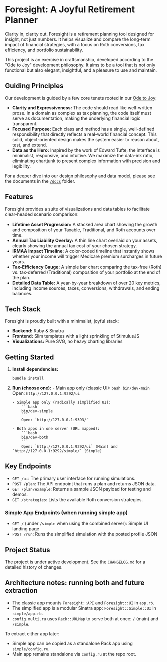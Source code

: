 # Foresight: A Joyful Retirement Planner

Clarity in, clarity out. Foresight is a retirement planning tool designed for insight, not just numbers. It helps visualize and compare the long-term impact of financial strategies, with a focus on Roth conversions, tax efficiency, and portfolio sustainability.

This project is an exercise in craftsmanship, developed according to the "Ode to Joy" development philosophy. It aims to be a tool that is not only functional but also elegant, insightful, and a pleasure to use and maintain.

## Guiding Principles

Our development is guided by a few core tenets rooted in our [Ode to Joy](Ode%20to%20Joy%20-%20Ruby%20and%20Sinatra.txt):

*   **Clarity and Expressiveness:** The code should read like well-written prose. In a domain as complex as tax planning, the code itself must serve as documentation, making the underlying financial logic transparent.
*   **Focused Purpose:** Each class and method has a single, well-defined responsibility that directly reflects a real-world financial concept. This solid, object-oriented design makes the system easier to reason about, test, and extend.
*   **Data as the Hero:** Inspired by the work of Edward Tufte, the interface is minimalist, responsive, and intuitive. We maximize the data-ink ratio, eliminating chartjunk to present complex information with precision and legibility.

For a deeper dive into our design philosophy and data model, please see the documents in the [`/docs`](./docs/) folder.

## Features

Foresight provides a suite of visualizations and data tables to facilitate clear-headed scenario comparison:

*   **Lifetime Asset Progression:** A stacked area chart showing the growth and composition of your Taxable, Traditional, and Roth accounts over time.
*   **Annual Tax Liability Overlay:** A thin line chart overlaid on your assets, clearly showing the annual tax cost of your chosen strategy.
*   **IRMAA Impact Timeline:** A color-coded timeline that instantly shows whether your income will trigger Medicare premium surcharges in future years.
*   **Tax-Efficiency Gauge:** A simple bar chart comparing the tax-free (Roth) vs. tax-deferred (Traditional) composition of your portfolio at the end of the plan.
*   **Detailed Data Table:** A year-by-year breakdown of over 20 key metrics, including income sources, taxes, conversions, withdrawals, and ending balances.

## Tech Stack

Foresight is proudly built with a minimalist, joyful stack:

*   **Backend:** Ruby & Sinatra
*   **Frontend:** Slim templates with a light sprinkling of StimulusJS
*   **Visualizations:** Pure SVG, no heavy charting libraries

## Getting Started

1.  **Install dependencies:**
    ```bash
    bundle install
    ```
2.  **Run (choose one):**
        - Main app only (classic UI):
            ```bash
            bin/dev-main
            ```
            Open: `http://127.0.0.1:9292/ui`

        - Simple app only (radically simplified UI):
            ```bash
            bin/dev-simple
            ```
            Open: `http://127.0.0.1:9393/`

        - Both apps in one server (URL mapped):
            ```bash
            bin/dev-both
            ```
            Open: `http://127.0.0.1:9292/ui` (Main) and `http://127.0.0.1:9292/simple/` (Simple)

## Key Endpoints

*   `GET /ui`: The primary user interface for running simulations.
*   `POST /plan`: The API endpoint that runs a plan and returns JSON data.
*   `GET /plan/example`: Returns a sample JSON payload for testing and demos.
*   `GET /strategies`: Lists the available Roth conversion strategies.

### Simple App Endpoints (when running simple app)

*   `GET /` (under `/simple` when using the combined server): Simple UI landing page
*   `POST /run`: Runs the simplified simulation with the posted profile JSON

## Project Status

The project is under active development. See the [`CHANGELOG.md`](./CHANGELOG.md) for a detailed history of changes.

## Architecture notes: running both and future extraction

- The classic app mounts `Foresight::API` and `Foresight::UI` in `app.rb`.
- The simplified app is a modular Sinatra app: `Foresight::Simple::UI` in `simple/app.rb`.
- `config.multi.ru` uses `Rack::URLMap` to serve both at once: `/` (main) and `/simple`.

To extract either app later:
- Simple app can be copied as a standalone Rack app using `simple/config.ru`.
- Main app remains standalone via `config.ru` at the repo root.
